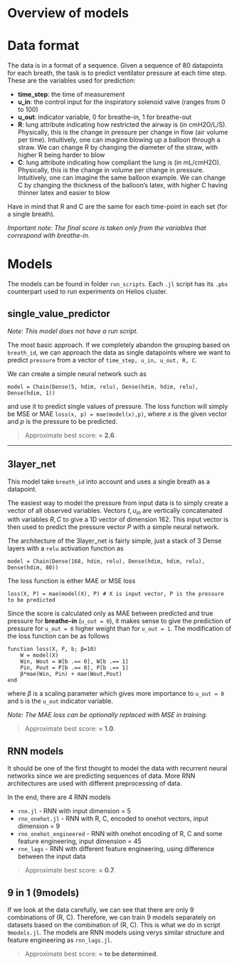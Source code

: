 # Overview of models

# Data format

The data is in a format of a sequence. Given a sequence of 80 datapoints for each breath, the task is to predict ventilator pressure at each time step. These are the variables used for prediction:

- **time_step**: the time of measurement
- **u_in**: the control input for the inspiratory solenoid valve (ranges from 0 to 100)
- **u_out**: indicator variable, 0 for breathe-in, 1 for breathe-out
- **R**: lung attribute indicating how restricted the airway is (in cmH2O/L/S). Physically, this is the change in pressure per change in flow (air volume per time). Intuitively, one can imagine blowing up a balloon through a straw. We can change R by changing the diameter of the straw, with higher R being harder to blow
- **C**: lung attribute indicating how compliant the lung is (in mL/cmH2O). Physically, this is the change in volume per change in pressure. Intuitively, one can imagine the same balloon example. We can change C by changing the thickness of the balloon’s latex, with higher C having thinner latex and easier to blow

Have in mind that R and C are the same for each time-point in each set (for a single breath).

*Important note: The final score is taken only from the variables that correspond with breathe-in.*

# Models

The models can be found in folder `run_scripts`. Each `.jl` script has its `.pbs` counterpart used to run experiments on Helios cluster.

## single_value_predictor

*Note: This model does not have a run script.*

The most basic approach. If we completely abandon the grouping based on `breath_id`, we can approach the data as single datapoints where we want to predict `pressure` from a vector of `time_step, u_in, u_out, R, C`.

We can create a simple neural network such as
```
model = Chain(Dense(5, hdim, relu), Dense(hdim, hdim, relu), Dense(hdim, 1))
```
and use it to predict single values of pressure. The loss function will simply be MSE or MAE `loss(x, p) = mae(model(x),p)`, where $x$ is the given vector and $p$ is the pressure to be predicted.

>  Approximate best score: $\approx$ **2.6**.

---

## 3layer_net

This model take `breath_id` into account and uses a single breath as a datapoint.

The easiest way to model the pressure from input data is to simply create a vector of all observed variables. Vectors $t, u_{in}$ are vertically concatenated with variables $R, C$ to give a 1D vector of dimension 162. This input vector is then used to predict the pressure vector $P$ with a simple neural network.

The architecture of the 3layer_net is fairly simple, just a stack of 3 Dense layers with a `relu` activation function as
```
model = Chain(Dense(168, hdim, relu), Dense(hdim, hdim, relu), Dense(hdim, 80))
```

The loss function is either MAE or MSE loss
```
loss(X, P) = mae(model(X), P) # X is input vector, P is the pressure to be predicted
```

Since the score is calculated only as MAE between predicted and true pressure for **breathe-in** (`u_out = 0`), it makes sense to give the prediction of pressure for `u_out = 0` higher weight than for `u_out = 1`. The modification of the loss function can be as follows
```
function loss(X, P, b; β=10)
    W = model(X)
    Win, Wout = W[b .== 0], W[b .== 1]
    Pin, Pout = P[b .== 0], P[b .== 1]
    β*mae(Win, Pin) + mae(Wout,Pout)
end
```
where $\beta$ is a scaling parameter which gives more importance to `u_out = 0` and `b` is the `u_out` indicator variable.

*Note: The MAE loss can be optionally replaced with MSE in training.*

>  Approximate best score: $\approx$ **1.0**.

## RNN models

It should be one of the first thought to model the data with recurrent neural networks since we are predicting sequences of data. More RNN architectures are used with different preprocessing of data.

In the end, there are 4 RNN models

- `rnn.jl` - RNN with input dimension = 5
- `rnn_onehot.jl` - RNN with R, C, encoded to onehot vectors, input dimension = 9
- `rnn_onehot_engineered` - RNN with onehot encoding of R, C and some feature engineering, input dimension = 45
- `rnn_lags` - RNN with different feature engineering, using difference between the input data

>  Approximate best score: $\approx$ **0.7**.

## 9 in 1 (9models)

If we look at the data carefully, we can see that there are only 9 combinations of (R, C). Therefore, we can train 9 models separately on datasets based on the combination of (R, C). This is what we do in script `9models.jl`. The models are RNN models using verys similar structure and feature engineering as `rnn_lags.jl`.

>  Approximate best score: $\approx$ **to be determined**.